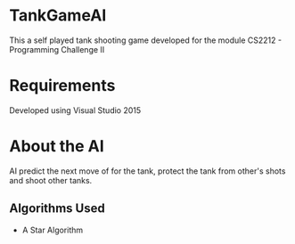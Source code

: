 # TankGameAI
This a self played tank shooting game developed for the module CS2212 - Programming Challenge II

# Requirements
Developed using Visual Studio 2015

# About the AI
AI predict the next move of for the tank, protect the tank from other's shots and shoot other tanks. 

## Algorithms Used
* A Star Algorithm
